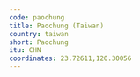 ```yaml
---
code: paochung
title: Paochung (Taiwan)
country: taiwan
short: Paochung
itu: CHN
coordinates: 23.72611,120.30056
---
```

